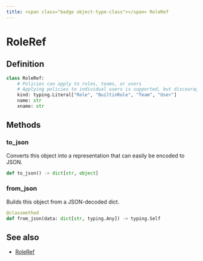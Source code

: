 ```yaml
---
title: <span class="badge object-type-class"></span> RoleRef
---
```

# <span class="badge object-type-class"></span> RoleRef

## Definition

```python
class RoleRef:
    # Policies can apply to roles, teams, or users
    # Applying policies to individual users is supported, but discouraged
    kind: typing.Literal["Role", "BuiltinRole", "Team", "User"]
    name: str
    xname: str
```
## Methods

### <span class="badge object-method"></span> to_json

Converts this object into a representation that can easily be encoded to JSON.

```python
def to_json() -> dict[str, object]
```

### <span class="badge object-method"></span> from_json

Builds this object from a JSON-decoded dict.

```python
@classmethod
def from_json(data: dict[str, typing.Any]) -> typing.Self
```

## See also

 * <span class="badge builder"></span> [RoleRef](./builder-RoleRef.md)
